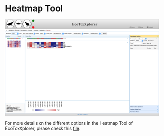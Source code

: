 # Heatmap Tool

![Image](heatmap.png)

For more details on the different options in the Heatmap Tool of EcoToxXplorer, please check this [file](heatmaps_tutorial.pdf).
